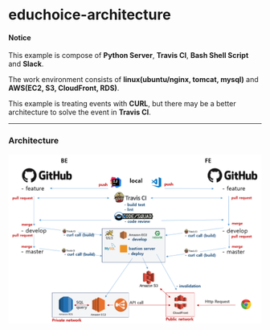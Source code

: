 # educhoice-architecture

#### Notice
This example is compose of **Python Server**, **Travis CI**, **Bash Shell Script** and **Slack**.

The work environment consists of **linux(ubuntu/nginx, tomcat, mysql)** and **AWS(EC2, S3, CloudFront, RDS)**.

This example is treating events with **CURL**, but there may be a better architecture to solve the event in **Travis CI**.

---

### Architecture
![gitflow_architecture](./images/gitflow_final.PNG) 

